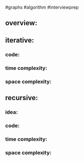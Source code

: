 #graphs 
#algorithm 
#interviewprep 
## overview: 
## iterative:

### code:

### time complexity:

### space complexity:

## recursive:
### idea:

### code:

### time complexity:

### space complexity: